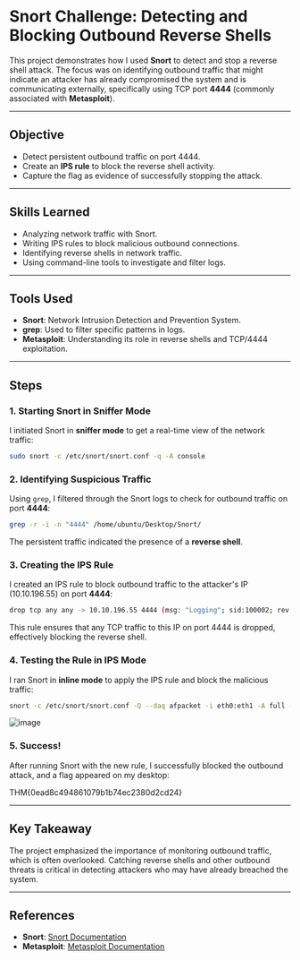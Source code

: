 
# Snort Challenge: Detecting and Blocking Outbound Reverse Shells

This project demonstrates how I used **Snort** to detect and stop a reverse shell attack. The focus was on identifying outbound traffic that might indicate an attacker has already compromised the system and is communicating externally, specifically using TCP port **4444** (commonly associated with **Metasploit**).

---

## Objective

- Detect persistent outbound traffic on port 4444.
- Create an **IPS rule** to block the reverse shell activity.
- Capture the flag as evidence of successfully stopping the attack.

---

## Skills Learned

- Analyzing network traffic with Snort.
- Writing IPS rules to block malicious outbound connections.
- Identifying reverse shells in network traffic.
- Using command-line tools to investigate and filter logs.

---

## Tools Used

- **Snort**: Network Intrusion Detection and Prevention System.
- **grep**: Used to filter specific patterns in logs.
- **Metasploit**: Understanding its role in reverse shells and TCP/4444 exploitation.

---

## Steps

### 1. **Starting Snort in Sniffer Mode**
I initiated Snort in **sniffer mode** to get a real-time view of the network traffic:

```bash
sudo snort -c /etc/snort/snort.conf -q -A console
```

### 2. **Identifying Suspicious Traffic**
Using `grep`, I filtered through the Snort logs to check for outbound traffic on port **4444**:

```bash
grep -r -i -n "4444" /home/ubuntu/Desktop/Snort/
```

The persistent traffic indicated the presence of a **reverse shell**.

### 3. **Creating the IPS Rule**
I created an IPS rule to block outbound traffic to the attacker's IP (10.10.196.55) on port **4444**:

```bash
drop tcp any any -> 10.10.196.55 4444 (msg: "Logging"; sid:100002; rev:1)
```

This rule ensures that any TCP traffic to this IP on port 4444 is dropped, effectively blocking the reverse shell.

### 4. **Testing the Rule in IPS Mode**
I ran Snort in **inline mode** to apply the IPS rule and block the malicious traffic:

```bash
snort -c /etc/snort/snort.conf -Q --daq afpacket -i eth0:eth1 -A full -l /var/log/snort/
```

![image](https://github.com/user-attachments/assets/37b3fe04-1fda-4781-b81c-0da07694ec8b)


### 5. **Success!**
After running Snort with the new rule, I successfully blocked the outbound attack, and a flag appeared on my desktop:

THM{0ead8c494861079b1b74ec2380d2cd24}

---

## Key Takeaway

The project emphasized the importance of monitoring outbound traffic, which is often overlooked. Catching reverse shells and other outbound threats is critical in detecting attackers who may have already breached the system.

---

## References

- **Snort**: [Snort Documentation](https://www.snort.org/documents)
- **Metasploit**: [Metasploit Documentation](https://www.metasploit.com/)

